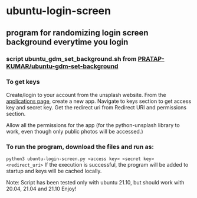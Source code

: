 # ubuntu-login-screen
## program for randomizing login screen background everytime you login
### script ubuntu_gdm_set_background.sh from [PRATAP-KUMAR/ubuntu-gdm-set-background](https://github.com/PRATAP-KUMAR/ubuntu-gdm-set-background)

### To get keys 
 
 Create/login to your account from the unsplash website.
 From the [applications page](https://unsplash.com/oauth/applications), create a new app.
 Navigate to keys section to get access key and secret key. Get the redirect uri from Redirect URI and permissions section.

 Allow all the permissions for the app (for the python-unsplash library to work, even though only public photos will be accessed.)


### To run the program, download the files and run as:
```python3 ubuntu-login-screen.py <access key> <secret key> <redirect_uri>```
 If the execution is successful, the program will be added to startup and keys will be cached locally.
 
 Note: Script has been tested only with ubuntu 21.10, but should work with 20.04, 21.04 and 21.10
 Enjoy!